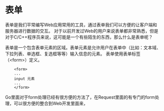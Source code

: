 # 表单
表单是我们平常编写Web应用常用的工具，通过表单我们可以方便的让客户端和服务器进行数据的交互。
对于以前开发过Web的用户来说表单都非常熟悉，但是对于C/C++程序员来说，这可能是一个有些陌生的东西，那么什么是表单呢？

表单是一个包含表单元素的区域。表单元素是允许用户在表单中（比如：文本域、下拉列表、单选框、复选框等等）输入信息的元素。
表单使用表单标签（\<form\>）定义。
```
	<form>
	...
	input 元素
	...
	</form>
```

Go里面对于form处理已经有很方便的方法了，在Request里面的有专门的form处理，可以很方便的整合到Web开发里面来，


